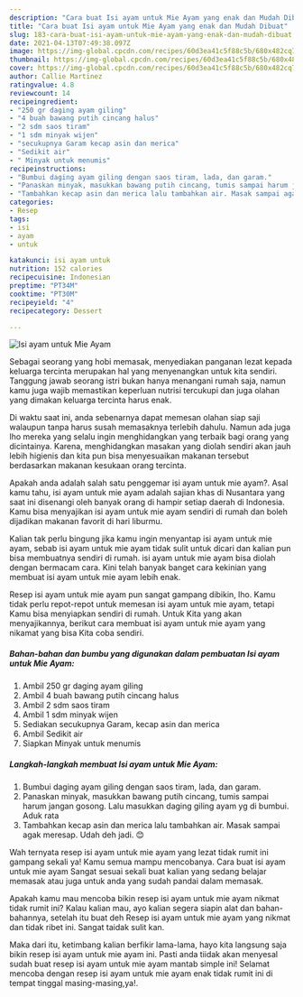```yaml
---
description: "Cara buat Isi ayam untuk Mie Ayam yang enak dan Mudah Dibuat"
title: "Cara buat Isi ayam untuk Mie Ayam yang enak dan Mudah Dibuat"
slug: 183-cara-buat-isi-ayam-untuk-mie-ayam-yang-enak-dan-mudah-dibuat
date: 2021-04-13T07:49:38.097Z
image: https://img-global.cpcdn.com/recipes/60d3ea41c5f88c5b/680x482cq70/isi-ayam-untuk-mie-ayam-foto-resep-utama.jpg
thumbnail: https://img-global.cpcdn.com/recipes/60d3ea41c5f88c5b/680x482cq70/isi-ayam-untuk-mie-ayam-foto-resep-utama.jpg
cover: https://img-global.cpcdn.com/recipes/60d3ea41c5f88c5b/680x482cq70/isi-ayam-untuk-mie-ayam-foto-resep-utama.jpg
author: Callie Martinez
ratingvalue: 4.8
reviewcount: 14
recipeingredient:
- "250 gr daging ayam giling"
- "4 buah bawang putih cincang halus"
- "2 sdm saos tiram"
- "1 sdm minyak wijen"
- "secukupnya Garam kecap asin dan merica"
- "Sedikit air"
- " Minyak untuk menumis"
recipeinstructions:
- "Bumbui daging ayam giling dengan saos tiram, lada, dan garam."
- "Panaskan minyak, masukkan bawang putih cincang, tumis sampai harum jangan gosong. Lalu masukkan daging giling ayam yg di bumbui. Aduk rata"
- "Tambahkan kecap asin dan merica lalu tambahkan air. Masak sampai agak meresap. Udah deh jadi. 😊"
categories:
- Resep
tags:
- isi
- ayam
- untuk

katakunci: isi ayam untuk 
nutrition: 152 calories
recipecuisine: Indonesian
preptime: "PT34M"
cooktime: "PT30M"
recipeyield: "4"
recipecategory: Dessert

---
```



![Isi ayam untuk Mie Ayam](https://img-global.cpcdn.com/recipes/60d3ea41c5f88c5b/680x482cq70/isi-ayam-untuk-mie-ayam-foto-resep-utama.jpg)

Sebagai seorang yang hobi memasak, menyediakan panganan lezat kepada keluarga tercinta merupakan hal yang menyenangkan untuk kita sendiri. Tanggung jawab seorang istri bukan hanya menangani rumah saja, namun kamu juga wajib memastikan keperluan nutrisi tercukupi dan juga olahan yang dimakan keluarga tercinta harus enak.

Di waktu  saat ini, anda sebenarnya dapat memesan olahan siap saji walaupun tanpa harus susah memasaknya terlebih dahulu. Namun ada juga lho mereka yang selalu ingin menghidangkan yang terbaik bagi orang yang dicintainya. Karena, menghidangkan masakan yang diolah sendiri akan jauh lebih higienis dan kita pun bisa menyesuaikan makanan tersebut berdasarkan makanan kesukaan orang tercinta. 



Apakah anda adalah salah satu penggemar isi ayam untuk mie ayam?. Asal kamu tahu, isi ayam untuk mie ayam adalah sajian khas di Nusantara yang saat ini disenangi oleh banyak orang di hampir setiap daerah di Indonesia. Kamu bisa menyajikan isi ayam untuk mie ayam sendiri di rumah dan boleh dijadikan makanan favorit di hari liburmu.

Kalian tak perlu bingung jika kamu ingin menyantap isi ayam untuk mie ayam, sebab isi ayam untuk mie ayam tidak sulit untuk dicari dan kalian pun bisa membuatnya sendiri di rumah. isi ayam untuk mie ayam bisa diolah dengan bermacam cara. Kini telah banyak banget cara kekinian yang membuat isi ayam untuk mie ayam lebih enak.

Resep isi ayam untuk mie ayam pun sangat gampang dibikin, lho. Kamu tidak perlu repot-repot untuk memesan isi ayam untuk mie ayam, tetapi Kamu bisa menyiapkan sendiri di rumah. Untuk Kita yang akan menyajikannya, berikut cara membuat isi ayam untuk mie ayam yang nikamat yang bisa Kita coba sendiri.

<!--inarticleads1-->

##### Bahan-bahan dan bumbu yang digunakan dalam pembuatan Isi ayam untuk Mie Ayam:

1. Ambil 250 gr daging ayam giling
1. Ambil 4 buah bawang putih cincang halus
1. Ambil 2 sdm saos tiram
1. Ambil 1 sdm minyak wijen
1. Sediakan secukupnya Garam, kecap asin dan merica
1. Ambil Sedikit air
1. Siapkan  Minyak untuk menumis




<!--inarticleads2-->

##### Langkah-langkah membuat Isi ayam untuk Mie Ayam:

1. Bumbui daging ayam giling dengan saos tiram, lada, dan garam.
1. Panaskan minyak, masukkan bawang putih cincang, tumis sampai harum jangan gosong. Lalu masukkan daging giling ayam yg di bumbui. Aduk rata
1. Tambahkan kecap asin dan merica lalu tambahkan air. Masak sampai agak meresap. Udah deh jadi. 😊




Wah ternyata resep isi ayam untuk mie ayam yang lezat tidak rumit ini gampang sekali ya! Kamu semua mampu mencobanya. Cara buat isi ayam untuk mie ayam Sangat sesuai sekali buat kalian yang sedang belajar memasak atau juga untuk anda yang sudah pandai dalam memasak.

Apakah kamu mau mencoba bikin resep isi ayam untuk mie ayam nikmat tidak rumit ini? Kalau kalian mau, ayo kalian segera siapin alat dan bahan-bahannya, setelah itu buat deh Resep isi ayam untuk mie ayam yang nikmat dan tidak ribet ini. Sangat taidak sulit kan. 

Maka dari itu, ketimbang kalian berfikir lama-lama, hayo kita langsung saja bikin resep isi ayam untuk mie ayam ini. Pasti anda tiidak akan menyesal sudah buat resep isi ayam untuk mie ayam mantab simple ini! Selamat mencoba dengan resep isi ayam untuk mie ayam enak tidak rumit ini di tempat tinggal masing-masing,ya!.

